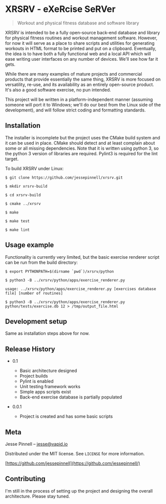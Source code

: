 # XRSRV - eXeRcise SeRVer
> Workout and physical fitness database and software library

XRSRV is intended to be a fully open-source back-end database and library for physical fitness routines and workout
management software.  However, for now it will serve as a place to share scripts and utilities for generating workouts in HTML format to
be printed and put on a clipboard.  Eventually, the idea is to have both a fully functional web and a local API which will ease writing user
interfaces on any number of devices.  We'll see how far it gets.

While there are many examples of mature projects and commercial products that provide essentially the same thing, XRSRV is more focused on 
versatility, re-use, and its availability as an entirely open-source product.  It's also a good software exercise, no pun intended.

This project will be written in a platform-independent manner (assuming someone will port it to Windows; we'll do our
best from the Linux side of the development), and will follow strict coding and formatting standards.

## Installation

The installer is incomplete but the project uses the CMake build system and it can be used in place.  CMake should
detect and at least complain about some or all missing dependencies.  Note that it is written using python 3, so the python 3
version of libraries are required.  Pylint3 is required for the lint target.

To build XRSRV under Linux:

```
$ git clone https://github.com/jessepinnell/xrsrv.git
```

```
$ mkdir xrsrv-build
```

```
$ cd xrsrv-build
```

```
$ cmake ../xrsrv
```

```
$ make
```

```
$ make test
```

```
$ make lint
```

## Usage example

Functionality is currently very limited, but the basic exercise renderer script can be run from the build directory:

```
$ export PYTHONPATH=$(dirname `pwd`)/xrsrv/python
```

```
$ python3 -B ../xrsrv/python/apps/exercise_renderer.py
```

```
usage: ../xrsrv/python/apps/exercise_renderer.py [exercises database file] [number of routines]
```

```
$ python3 -B ../xrsrv/python/apps/exercise_renderer.py python/tests/exercise.db 12 > /tmp/output_file.html
```

## Development setup

Same as installation steps above for now.

## Release History

* 0.1
    * Basic architecture designed
    * Project builds
    * Pylint is enabled
    * Unit testing framework works
    * Simple apps scripts exist
    * Back-end exercise database is partially populated

* 0.0.1
    * Project is created and has some basic scripts

## Meta

Jesse Pinnell – jesse@vapid.io

Distributed under the MIT license. See ``LICENSE`` for more information.

[https://github.com/jessepinnell](https://github.com/jessepinnell/)

## Contributing

I'm still in the process of setting up the project and designing the overall architecture.  Please stay tuned.

